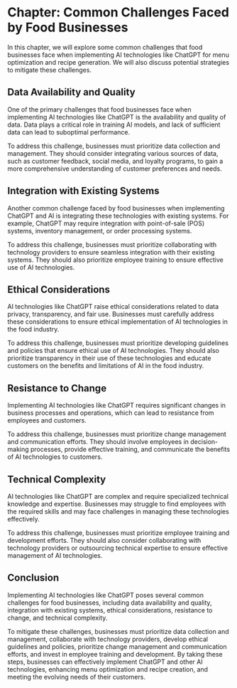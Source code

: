 Chapter: Common Challenges Faced by Food Businesses
===================================================

In this chapter, we will explore some common challenges that food businesses face when implementing AI technologies like ChatGPT for menu optimization and recipe generation. We will also discuss potential strategies to mitigate these challenges.

Data Availability and Quality
-----------------------------

One of the primary challenges that food businesses face when implementing AI technologies like ChatGPT is the availability and quality of data. Data plays a critical role in training AI models, and lack of sufficient data can lead to suboptimal performance.

To address this challenge, businesses must prioritize data collection and management. They should consider integrating various sources of data, such as customer feedback, social media, and loyalty programs, to gain a more comprehensive understanding of customer preferences and needs.

Integration with Existing Systems
---------------------------------

Another common challenge faced by food businesses when implementing ChatGPT and AI is integrating these technologies with existing systems. For example, ChatGPT may require integration with point-of-sale (POS) systems, inventory management, or order processing systems.

To address this challenge, businesses must prioritize collaborating with technology providers to ensure seamless integration with their existing systems. They should also prioritize employee training to ensure effective use of AI technologies.

Ethical Considerations
----------------------

AI technologies like ChatGPT raise ethical considerations related to data privacy, transparency, and fair use. Businesses must carefully address these considerations to ensure ethical implementation of AI technologies in the food industry.

To address this challenge, businesses must prioritize developing guidelines and policies that ensure ethical use of AI technologies. They should also prioritize transparency in their use of these technologies and educate customers on the benefits and limitations of AI in the food industry.

Resistance to Change
--------------------

Implementing AI technologies like ChatGPT requires significant changes in business processes and operations, which can lead to resistance from employees and customers.

To address this challenge, businesses must prioritize change management and communication efforts. They should involve employees in decision-making processes, provide effective training, and communicate the benefits of AI technologies to customers.

Technical Complexity
--------------------

AI technologies like ChatGPT are complex and require specialized technical knowledge and expertise. Businesses may struggle to find employees with the required skills and may face challenges in managing these technologies effectively.

To address this challenge, businesses must prioritize employee training and development efforts. They should also consider collaborating with technology providers or outsourcing technical expertise to ensure effective management of AI technologies.

Conclusion
----------

Implementing AI technologies like ChatGPT poses several common challenges for food businesses, including data availability and quality, integration with existing systems, ethical considerations, resistance to change, and technical complexity.

To mitigate these challenges, businesses must prioritize data collection and management, collaborate with technology providers, develop ethical guidelines and policies, prioritize change management and communication efforts, and invest in employee training and development. By taking these steps, businesses can effectively implement ChatGPT and other AI technologies, enhancing menu optimization and recipe creation, and meeting the evolving needs of their customers.
